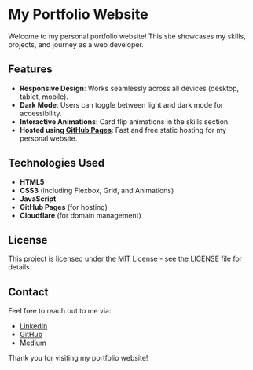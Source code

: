 # My Portfolio Website

Welcome to my personal portfolio website! This site showcases my skills, projects, and journey as a web developer.

## Features
- **Responsive Design**: Works seamlessly across all devices (desktop, tablet, mobile).
- **Dark Mode**: Users can toggle between light and dark mode for accessibility.
- **Interactive Animations**: Card flip animations in the skills section.
- **Hosted using [GitHub Pages](https://pages.github.com)**: Fast and free static hosting for my personal website.

## Technologies Used
- **HTML5**
- **CSS3** (including Flexbox, Grid, and Animations)
- **JavaScript**
- **GitHub Pages** (for hosting)
- **Cloudflare** (for domain management)

## License

This project is licensed under the MIT License - see the [LICENSE](LICENSE) file for details.

## Contact

Feel free to reach out to me via:
- [LinkedIn](https://linkedin.com/in/ayoze-k-680428266)
- [GitHub](https://github.com/inside-journey)
- [Medium](https://medium.com/@mylilwind)

Thank you for visiting my portfolio website!
